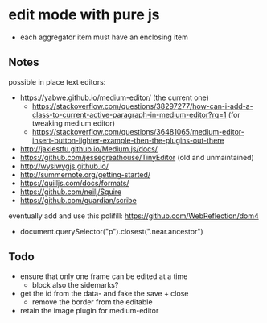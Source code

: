 # edit mode with pure js

- each aggregator item must have an enclosing item

## Notes

possible in place text editors:

- https://yabwe.github.io/medium-editor/ (the current one)
  - https://stackoverflow.com/questions/38297277/how-can-i-add-a-class-to-current-active-paragraph-in-medium-editor?rq=1 (for tweaking medium editor)
  - https://stackoverflow.com/questions/36481065/medium-editor-insert-button-lighter-example-then-the-plugins-out-there
- http://jakiestfu.github.io/Medium.js/docs/
- https://github.com/jessegreathouse/TinyEditor (old and unmaintained)
- http://wysiwygjs.github.io/
- http://summernote.org/getting-started/
- https://quilljs.com/docs/formats/
- https://github.com/neilj/Squire
- https://github.com/guardian/scribe

eventually add and use this polifill: https://github.com/WebReflection/dom4

- document.querySelector("p").closest(".near.ancestor")

## Todo

- ensure that only one frame can be edited at a time
  - block also the sidemarks?
- get the id from the data- and fake the save + close
  - remove the border from the editable
- retain the image plugin for medium-editor

